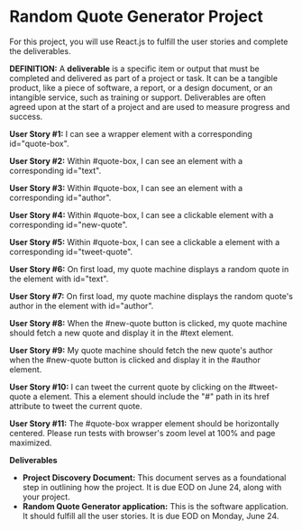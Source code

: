 # Random Quote Generator Project
For this project, you will use React.js to fulfill the user stories and complete the deliverables.

**DEFINITION:**
A **deliverable** is a specific item or output that must be completed and delivered as part of a project or task. It can be a tangible product, like a piece of software, a report, or a design document, or an intangible service, such as training or support. Deliverables are often agreed upon at the start of a project and are used to measure progress and success.

**User Story #1:** 
I can see a wrapper element with a corresponding id="quote-box".

**User Story #2:** 
Within #quote-box, I can see an element with a corresponding id="text".

**User Story #3:** 
Within #quote-box, I can see an element with a corresponding id="author".

**User Story #4:** 
Within #quote-box, I can see a clickable element with a corresponding id="new-quote".

**User Story #5:** 
Within #quote-box, I can see a clickable a element with a corresponding id="tweet-quote".

**User Story #6:** 
On first load, my quote machine displays a random quote in the element with id="text".

**User Story #7:** 
On first load, my quote machine displays the random quote's author in the element with id="author".

**User Story #8:** 
When the #new-quote button is clicked, my quote machine should fetch a new quote and display it in the #text element.

**User Story #9:** 
My quote machine should fetch the new quote's author when the #new-quote button is clicked and display it in the #author element.

**User Story #10:** 
I can tweet the current quote by clicking on the #tweet-quote a element. This a element should include the "#" path in its href attribute to tweet the current quote.

**User Story #11:** 
The #quote-box wrapper element should be horizontally centered. Please run tests with browser's zoom level at 100% and page maximized.

**Deliverables**
- **Project Discovery Document:** This document serves as a foundational step in outlining how the project. It is due EOD on June 24, along with your project.
- **Random Quote Generator application:** This is the software application. It should fulfill all the user stories. It is due EOD on Monday, June 24. 